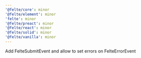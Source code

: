 ```yaml
---
'@felte/core': minor
'@felte/element': minor
'felte': minor
'@felte/preact': minor
'@felte/react': minor
'@felte/solid': minor
'@felte/vanilla': minor
---
```


Add FelteSubmitEvent and allow to set errors on FelteErrorEvent

